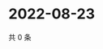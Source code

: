 # 2022-08-23

共 0 条

<!-- BEGIN WEIBO -->
<!-- 最后更新时间 Tue Aug 23 2022 22:02:49 GMT+0800 (China Standard Time) -->

<!-- END WEIBO -->
